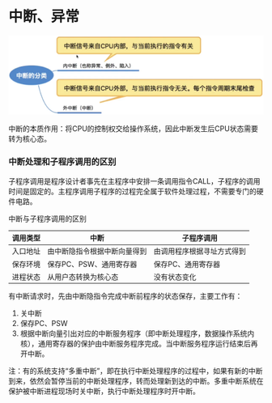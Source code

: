 # 中断、异常

![](1.png)

中断的本质作用：将CPU的控制权交给操作系统，因此中断发生后CPU状态需要转为核心态。

### 中断处理和子程序调用的区别

子程序调用是程序设计者事先在主程序中安排一条调用指令CALL，子程序的调用时间是固定的。主程序调用子程序的过程完全属于软件处理过程，不需要专门的硬件电路。

中断与子程序调用的区别

| 调用类型 | 中断                         | 子程序调用                 |
| -------- | ---------------------------- | -------------------------- |
| 入口地址 | 由中断隐指令根据中断向量得到 | 由调用程序根据寻址方式得到 |
| 保存环境 | 保存PC、PSW、通用寄存器      | 保存PC、通用寄存器         |
| 进程状态 | 从用户态转换为核心态         | 没有状态变化               |

有中断请求时，先由中断隐指令完成中断前程序的状态保存，主要工作有：

1. 关中断
2. 保存PC、PSW
3. 根据中断向量引出对应的中断服务程序（即中断处理程序，数据操作系统内核），通用寄存器的保护由中断服务程序完成。当中断服务程序运行结束后再开中断。

注：有的系统支持“多重中断”，即在执行中断处理程序的过程中，如果有新的中断到来，依然会暂停当前的中断处理程序，转而处理新到达的中断。多重中断系统在保护被中断进程现场时关中断，执行中断处理程序时开中断。